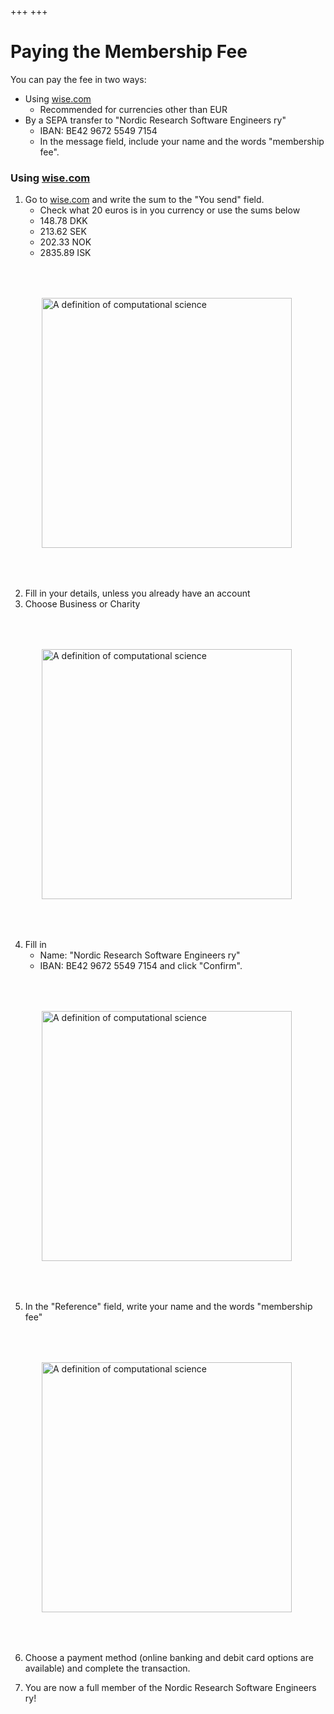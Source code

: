 +++
+++

# Paying the Membership Fee

You can pay the fee in two ways:
  - Using [wise.com](https://wise.com)
    - Recommended for currencies other than EUR
  - By a SEPA transfer to "Nordic Research Software Engineers ry"
    - IBAN: BE42 9672 5549 7154
    - In the message field, include your name and the words "membership fee".


### Using [wise.com](https://wise.com)

  1. Go to [wise.com](https://wise.com) and write the sum to the "You send" field.
     - Check what 20 euros is in you currency or use the sums below
     - 148.78 DKK
     - 213.62 SEK
     - 202.33 NOK
     - 2835.89 ISK

  <img src="/img/wise-1.png" style="width: 400px; margin: 50px" alt="A definition of computational science"/>


  2. Fill in your details, unless you already have an account
  3. Choose Business or Charity

  <img src="/img/wise-2.png" style="width: 400px; margin: 50px" alt="A definition of computational science"/>

  4. Fill in
        - Name: "Nordic Research Software Engineers ry"
        - IBAN: BE42 9672 5549 7154
     and click "Confirm".

  <img src="/img/wise-3.png" style="width: 400px; margin: 50px" alt="A definition of computational science"/>

  5. In the "Reference" field, write your name and the words "membership fee"

  <img src="/img/wise-4.png" style="width: 400px; margin: 50px" alt="A definition of computational science"/>

  6. Choose a payment method (online banking and debit card options are available) and complete the transaction.

  7. You are now a full member of the Nordic Research Software Engineers ry!



